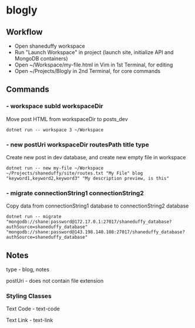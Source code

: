 # blogly

## Workflow
- Open shaneduffy workspace
- Run "Launch Workspace" in project (launch site, initialize API and MongoDB containers)
- Open ~/Workspace/my-file.html in Vim in 1st Terminal, for editing
- Open ~/Projects/Blogly in 2nd Terminal, for core commands

## Commands

### - workspace subId workspaceDir
Move post HTML from workspaceDir to posts_dev
```
dotnet run -- workspace 3 ~/Workspace
```

### - new postUri workspaceDir routesPath title type
Create new post in dev database, and create new empty file in workspace
```
dotnet run -- new my-file ~/Workspace ~/Projects/shaneduffy/site/routes.txt "My File" blog "keyword1,keyword2,keyword3" "My description preview, is this"
```

### - migrate connectionString1 connectionString2
Copy data from connectionString1 database to connectionString2 database
```
dotnet run -- migrate "mongodb://shane:password@172.17.0.1:27017/shaneduffy_database?authSource=shaneduffy_database" "mongodb://shane:password@143.198.140.108:27017/shaneduffy_database?authSource=shaneduffy_database"
```

## Notes
type - blog, notes

postUri - does not contain file extension

### Styling Classes

Text Code - text-code

Text Link - text-link
